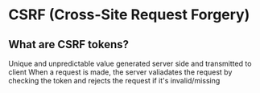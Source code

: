 # CSRF (Cross-Site Request Forgery)
## What are CSRF tokens?
Unique and unpredictable value generated server side and transmitted to client
When a request is made, the server valiadates the request by checking the token and rejects the request if it's invalid/missing

